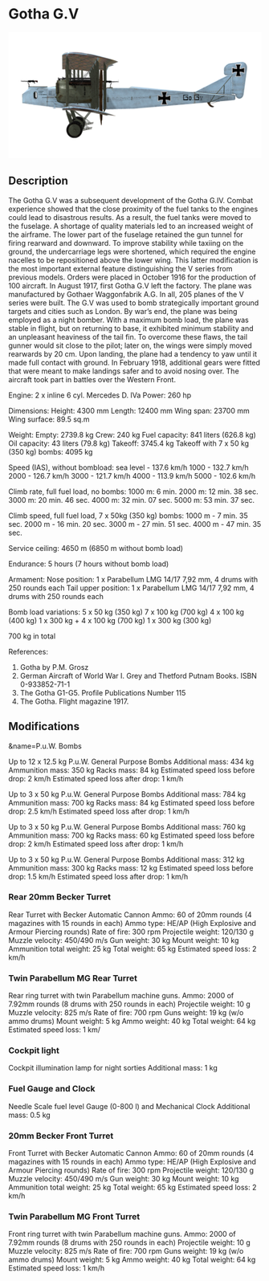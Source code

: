 # Gotha G.V

![gothag5](../images/gothag5.png)

## Description

The Gotha G.V was a subsequent development of the Gotha G.IV. Combat experience showed that the close proximity of the fuel tanks to the engines could lead to disastrous results. As a result, the fuel tanks were moved to the fuselage. A shortage of quality materials led to an increased weight of the airframe. The lower part of the fuselage retained the gun tunnel for firing rearward and downward. To improve stability while taxiing on the ground, the undercarriage legs were shortened, which required the engine nacelles to be repositioned above the lower wing. This latter modification is the most important external feature distinguishing the V series from previous models. Orders were placed in October 1916 for the production of 100 aircraft. In August 1917, first Gotha G.V left the factory. The plane was manufactured by Gothaer Waggonfabrik A.G. In all, 205 planes of the V series were built.
The G.V was used to bomb strategically important ground targets and cities such as London. By war’s end, the plane was being employed as a night bomber.
With a maximum bomb load, the plane was stable in flight, but on returning to base, it exhibited minimum stability and an unpleasant heaviness of the tail fin. To overcome these flaws, the tail gunner would sit close to the pilot; later on, the wings were simply moved rearwards by 20 cm. Upon landing, the plane had a tendency to yaw until it made full contact with ground. In February 1918, additional gears were fitted that were meant to make landings safer and to avoid nosing over. The aircraft took part in battles over the Western Front.


Engine: 2 x inline 6 cyl. Mercedes D. IVa
Power: 260 hp

Dimensions:
Height: 4300 mm
Length: 12400 mm
Wing span: 23700 mm
Wing surface: 89.5 sq.m

Weight:
Empty: 2739.8 kg 
Crew: 240 kg
Fuel capacity: 841 liters (626.8 kg)
Oil capacity: 43 liters (79.8 kg)
Takeoff: 3745.4 kg
Takeoff with 7 x 50 kg (350 kg) bombs: 4095 kg

Speed (IAS), without bombload:
sea level - 137.6 km/h
1000 - 132.7 km/h
2000 - 126.7 km/h
3000 - 121.7 km/h
4000 - 113.9 km/h
5000 - 102.6 km/h

Climb rate, full fuel load, no bombs:
1000 m: 6 min.
2000 m: 12 min. 38 sec.
3000 m: 20 min. 46 sec.
4000 m: 32 min. 07 sec.
5000 m: 53 min. 37 sec.

Climb speed, full fuel load, 7 x 50kg (350 kg) bombs:
1000 m - 7 min. 35 sec.
2000 m - 16 min. 20 sec.
3000 m - 27 min. 51 sec.
4000 m - 47 min. 35 sec.

Service ceiling: 4650 m (6850 m without bomb load)

Endurance: 5 hours (7 hours without bomb load)

Armament:
Nose position: 1 х Parabellum LMG 14/17 7,92 mm, 4 drums with 250 rounds each
Tail upper position: 1 х Parabellum LMG 14/17 7,92 mm, 4 drums with 250 rounds each

Bomb load variations:
5 x 50 kg (350 kg)
7 x 100 kg (700 kg)
4 x 100 kg (400 kg)
1 x 300 kg + 4 x 100 kg (700 kg)
1 x 300 kg (300 kg)

700 kg in total

References:
1) Gotha by P.M. Grosz
2) German Aircraft of World War I. Grey and Thetford Putnam Books. ISBN  0-933852-71-1
3) The Gotha G1-G5. Profile Publications Number 115
4) The Gotha. Flight magazine 1917.

## Modifications
&name=P.u.W. Bombs

Up to 12 x 12.5 kg P.u.W. General Purpose Bombs
Additional mass: 434 kg
Ammunition mass: 350 kg
Racks mass: 84 kg
Estimated speed loss before drop: 2 km/h
Estimated speed loss after drop: 1 km/h

Up to 3 x 50 kg P.u.W. General Purpose Bombs
Additional mass: 784 kg
Ammunition mass: 700 kg
Racks mass: 84 kg
Estimated speed loss before drop: 2.5 km/h
Estimated speed loss after drop: 1 km/h

Up to 3 x 50 kg P.u.W. General Purpose Bombs
Additional mass: 760 kg
Ammunition mass: 700 kg
Racks mass: 60 kg
Estimated speed loss before drop: 2 km/h
Estimated speed loss after drop: 1 km/h

Up to 3 x 50 kg P.u.W. General Purpose Bombs
Additional mass: 312 kg
Ammunition mass: 300 kg
Racks mass: 12 kg
Estimated speed loss before drop: 1.5 km/h
Estimated speed loss after drop: 1 km/h
### Rear 20mm Becker Turret

Rear Turret with Becker Automatic Cannon
Ammo: 60 of 20mm rounds (4 magazines with 15 rounds in each)
Ammo type: HE/AP (High Explosive and Armour Piercing rounds)
Rate of fire: 300 rpm
Projectile weight: 120/130 g
Muzzle velocity: 450/490 m/s
Gun weight: 30 kg
Mount weight: 10 kg
Ammunition total weight: 25 kg
Total weight: 65 kg
Estimated speed loss: 2 km/h
### Twin Parabellum MG Rear Turret

Rear ring turret with twin Parabellum machine guns.
Ammo: 2000 of 7.92mm rounds (8 drums with 250 rounds in each)
Projectile weight: 10 g
Muzzle velocity: 825 m/s
Rate of fire: 700 rpm
Guns weight: 19 kg (w/o ammo drums)
Mount weight: 5 kg
Ammo weight: 40 kg
Total weight: 64 kg
Estimated speed loss: 1 km/
### Cockpit light

Cockpit illumination lamp for night sorties
Additional mass: 1 kg

### Fuel Gauge and Clock

Needle Scale fuel level Gauge (0-800 l) and Mechanical Clock
Additional mass: 0.5 kg

### 20mm Becker Front Turret

Front Turret with Becker Automatic Cannon
Ammo: 60 of 20mm rounds (4 magazines with 15 rounds in each)
Ammo type: HE/AP (High Explosive and Armour Piercing rounds)
Rate of fire: 300 rpm
Projectile weight: 120/130 g
Muzzle velocity: 450/490 m/s
Gun weight: 30 kg
Mount weight: 10 kg
Ammunition total weight: 25 kg
Total weight: 65 kg
Estimated speed loss: 2 km/h
### Twin Parabellum MG Front Turret

Front ring turret with twin Parabellum machine guns.
Ammo: 2000 of 7.92mm rounds (8 drums with 250 rounds in each)
Projectile weight: 10 g
Muzzle velocity: 825 m/s
Rate of fire: 700 rpm
Guns weight: 19 kg (w/o ammo drums)
Mount weight: 5 kg
Ammo weight: 40 kg
Total weight: 64 kg
Estimated speed loss: 1 km/h